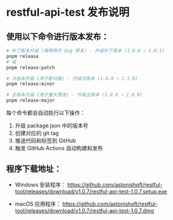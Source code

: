 # restful-api-test 发布说明

## 使用以下命令进行版本发布：

```bash
# 补丁版本升级 (推荐用于 bug 修复) - 升级补丁版本 (1.0.0 → 1.0.1)
pnpm release
# 或
pnpm release:patch

# 次版本升级 (用于新功能) - 升级次版本 (1.0.0 → 1.1.0)
pnpm release:minor

# 主版本升级 (用于重大更改) - 升级主版本 (1.0.0 → 2.0.0)
pnpm release:major
```
每个命令都会自动执行以下操作：

1. 升级 package.json 中的版本号
2. 创建对应的 git tag
3. 推送代码和标签到 GitHub
4. 触发 GitHub Actions 自动构建和发布

## 程序下载地址：

- Windows 安装程序：
  https://github.com/astonishqft/restful-tool/releases/download/v1.0.7/restful-api-test-1.0.7.setup.exe

- macOS 应用程序：
  https://github.com/astonishqft/restful-tool/releases/download/v1.0.7/restful-api-test-1.0.7.dmg
